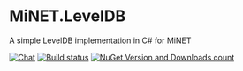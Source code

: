 # MiNET.LevelDB
A simple LevelDB implementation in C# for MiNET

[![Chat](https://img.shields.io/badge/chat-on%20discord-7289da.svg)](https://discord.gg/xCNrhDd) 
[![Build status](https://ci.appveyor.com/api/projects/status/xeksu7f2tktv27v6/branch/master?svg=true)](https://ci.appveyor.com/project/NiclasOlofsson/minet-leveldb/branch/master)
[![NuGet Version and Downloads count](https://buildstats.info/nuget/MiNET.LevelDB)](https://www.nuget.org/packages/MiNET.LevelDB) 
